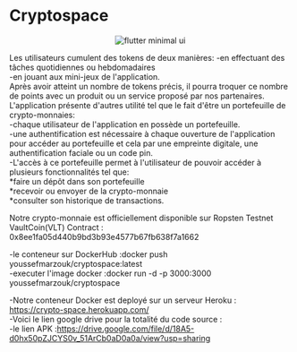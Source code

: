 # Cryptospace

<p align="center">
  <img src="maquettes.png" alt="flutter minimal ui" title="Screenshot">
</p>


Les utilisateurs cumulent des tokens de deux manières:
-en effectuant des tâches quotidiennes ou hebdomadaires<br/>
-en jouant aux mini-jeux de l'application.<br/>
Après avoir atteint un nombre de tokens précis, il pourra troquer ce nombre de points avec un produit ou un service proposé par nos partenaires.<br/>
L'application présente d'autres utilité tel que le fait d'être un portefeuille de crypto-monnaies:<br/>
-chaque utilisateur de l'application en possède un portefeuille.<br/>
-une authentification est nécessaire à chaque ouverture de l'application pour accéder au portefeuille et cela par une empreinte digitale, une authentification faciale ou un code pin.<br/>
-L'accès à ce portefeuille permet à l'utilisateur de pouvoir accéder à plusieurs fonctionnalités tel que:<br/>
*faire un dépôt dans son portefeuille<br/>
*recevoir ou envoyer de la crypto-monnaie<br/>
*consulter son historique de transactions.<br/>

Notre crypto-monnaie est officiellement disponible sur Ropsten Testnet<br/>
VaultCoin(VLT) Contract : 0x8ee1fa05d440b9bd3b93e4577b67fb638f7a1662<br/>

-le conteneur sur DockerHub :docker push youssefmarzouk/cryptospace:latest<br/>
-executer l'image docker :docker run -d -p 3000:3000 youssefmarzouk/cryptospace<br/>

-Notre conteneur Docker est deployé sur un serveur Heroku : https://crypto-space.herokuapp.com/<br/>
-Voici le lien google drive pour la totalité du code source :  <br/>
-le lien APK :https://drive.google.com/file/d/18A5-d0hx50pZJCYS0v_51ArCb0aD0a0a/view?usp=sharing<br/>


